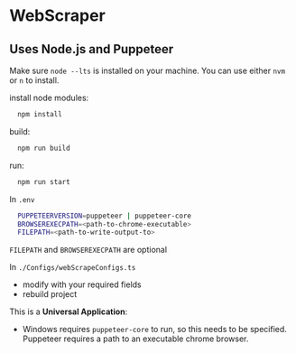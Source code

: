# WebScraper
## Uses Node.js and Puppeteer

Make sure `node --lts` is installed on your machine. You can use either `nvm` or `n` to install.

install node modules:
```bash
  npm install
```

build:
```bash
  npm run build
```

run:
```bash
  npm run start
```

In `.env`

```bash
  PUPPETEERVERSION=puppeteer | puppeteer-core
  BROWSEREXECPATH=<path-to-chrome-executable>
  FILEPATH=<path-to-write-output-to>
```

`FILEPATH` and `BROWSEREXECPATH` are optional

In `./Configs/webScrapeConfigs.ts`

  - modify with your required fields
  - rebuild project

This is a **Universal Application**:
  - Windows requires `puppeteer-core` to run, so this needs to be specified. Puppeteer requires a path to an executable chrome browser.